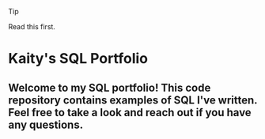 > [!TIP]
>Read this first.


# Kaity's SQL Portfolio

## Welcome to my SQL portfolio! This code repository contains examples of SQL I've written. Feel free to take a look and reach out if you have any questions.

